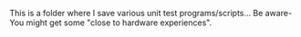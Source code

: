 This is a folder where I save various unit test programs/scripts...
Be aware- You might get some "close to hardware experiences".
